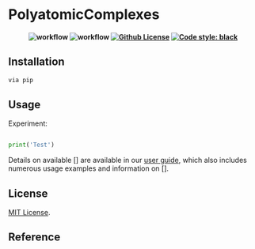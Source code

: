 # PolyatomicComplexes

<h4 align="center">
  
![workflow](https://github.com/rahulkhorana/PolyatomicComplexes/actions/workflows/build.yml/badge.svg)
![workflow](https://github.com/rahulkhorana/PolyatomicComplexes/actions/workflows/ci.yml/badge.svg)
[![Github License](https://img.shields.io/badge/License-MIT%202.0-blue.svg)](https://opensource.org/licenses/MIT)
[![Code style: black](https://img.shields.io/badge/code%20style-black-000000.svg)](https://github.com/psf/black)

</h4>

## Installation

```sh
via pip


```

## Usage

Experiment:

```python

print('Test')
```

Details on available [] are available in our [user guide](), which also includes numerous usage examples and information on [].

## License

[MIT License](https://github.com/rahulkhorana/PolyatomicComplexes/blob/master/LICENSE).

## Reference
